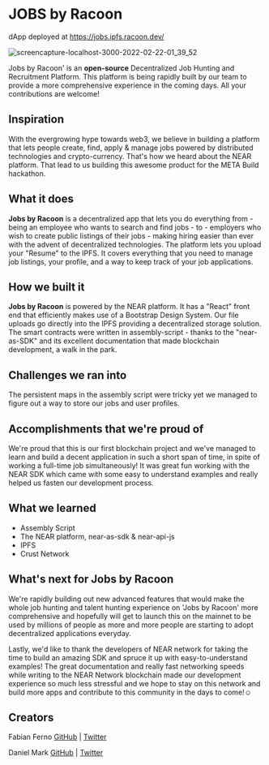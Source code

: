 # JOBS by Racoon

dApp deployed at https://jobs.ipfs.racoon.dev/

![screencapture-localhost-3000-2022-02-22-01_39_52](https://user-images.githubusercontent.com/26758790/155025344-660e06e7-8d73-4bfa-b974-2f50e6410815.png)

Jobs by Racoon' is an **open-source** Decentralized Job Hunting and Recruitment Platform. This platform is being rapidly built by our team to provide a more comprehensive experience in the coming days. All your contributions are welcome!

## Inspiration
With the evergrowing hype towards web3, we believe in building a platform that lets people create, find, apply & manage jobs powered by distributed technologies and crypto-currency. That's how we heard about the NEAR platform. That lead to us building this awesome product for the META Build hackathon.

## What it does
**Jobs by Racoon**  is a decentralized app that lets you do everything from - being an employee who wants to search and find jobs - to - employers who wish to create public listings of their jobs - making hiring easier than ever with the advent of decentralized technologies. The platform lets you upload your "Resume" to the IPFS. It covers everything that you need to manage job listings, your profile, and a way to keep track of your job applications.

## How we built it
**Jobs by Racoon** is powered by the NEAR platform. It has a "React" front end that efficiently makes use of a Bootstrap Design System.  Our file uploads go directly into the IPFS providing a decentralized storage solution. The smart contracts were written in assembly-script - thanks to the "near-as-SDK" and its excellent documentation that made blockchain development, a walk in the park.

## Challenges we ran into
The persistent maps in the assembly script were tricky yet we managed to figure out a way to store our jobs and user profiles.

## Accomplishments that we're proud of
We're proud that this is our first blockchain project and we've managed to learn and build a decent application in such a short span of time, in spite of working a full-time job simultaneously! It was great fun working with the NEAR SDK which came with some easy to understand examples and really helped us fasten our development process.

## What we learned
- Assembly Script
- The NEAR platform, near-as-sdk & near-api-js
- IPFS
- Crust Network

## What's next for Jobs by Racoon
We're rapidly building out new advanced features that would make the whole job hunting and talent hunting experience on 'Jobs by Racoon' more comprehensive and hopefully will get to launch this on the mainnet to be used by millions of people as more and more people are starting to adopt decentralized applications everyday.

Lastly, we'd like to thank the developers of NEAR network for taking the time to build an amazing SDK and spruce it up with easy-to-understand examples! The great documentation and really fast networking speeds while writing to the NEAR Network blockchain made our development experience so much less stressful and we hope to stay on this network and build more apps and contribute to this community in the days to come!☺️

## Creators
Fabian Ferno
[GitHub](https://github.com/fabianferno) | [Twitter](https://twitter.com/fabianferno)

Daniel Mark
[GitHub](https://github.com/thedanielmark) | [Twitter](https://twitter.com/the_danielmark)
